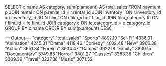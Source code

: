 SELECT 
	c.name AS category,
    sum(p.amount) AS total_sales
FROM payment p
 JOIN rental r ON p.rental_id = r.rental_id
 JOIN inventory i ON r.inventory_id = i.inventory_id
 JOIN film f ON i.film_id = f.film_id
 JOIN film_category fc ON f.film_id = fc.film_id
 JOIN category c ON fc.category_id = c.category_id
GROUP BY c.name
ORDER BY sum(p.amount) DESC

---Output---
"category"	"total_sales"
"Sports"	4892.19
"Sci-Fi"	4336.01
"Animation"	4245.31
"Drama"	4118.46
"Comedy"	4002.48
"New"	3966.38
"Action"	3951.84
"Foreign"	3934.47
"Games"	3922.18
"Family"	3830.15
"Documentary"	3749.65
"Horror"	3401.27
"Classics"	3353.38
"Children"	3309.39
"Travel"	3227.36
"Music"	3071.52
